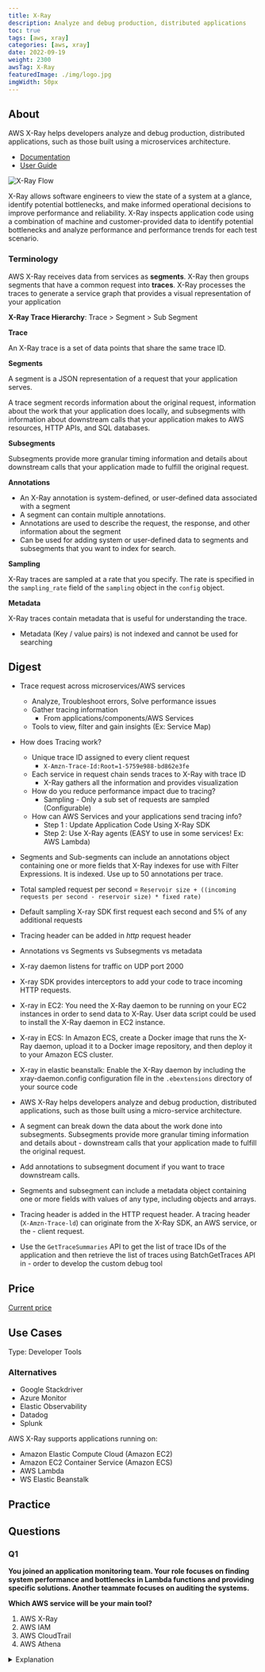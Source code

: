 ```yaml
---
title: X-Ray
description: Analyze and debug production, distributed applications
toc: true
tags: [aws, xray]
categories: [aws, xray]
date: 2022-09-19
weight: 2300
awsTag: X-Ray
featuredImage: ./img/logo.jpg
imgWidth: 50px
---
```


## About

AWS X-Ray helps developers analyze and debug production, distributed applications, such as those built using a microservices architecture.

- [Documentation](https://aws.amazon.com/xray/)
- [User Guide](https://docs.aws.amazon.com/xray/?id=docs_gateway)

![X-Ray Flow](https://d1.awsstatic.com/Products/product-name/Images/product-page-diagram_AWS-X-Ray_how-it-works%402x.0d5b08dc2f788d3003a05ddb11e383ba54f41fc4.png)

X-Ray allows software engineers to view the state of a system at a glance, identify potential bottlenecks, and make informed operational decisions to improve performance and reliability. X-Ray inspects application code using a combination of machine and customer-provided data to identify potential bottlenecks and analyze performance and performance trends for each test scenario. 

### Terminology

AWS X-Ray receives data from services as **segments**. X-Ray then groups segments that have a common request into **traces**. X-Ray processes the traces to generate a service graph that provides a visual representation of your application

**X-Ray Trace Hierarchy**: Trace > Segment > Sub Segment

**Trace**

An X-Ray trace is a set of data points that share the same trace ID.

**Segments**

A segment is a JSON representation of a request that your application serves. 

A trace segment records information about the original request, information about the work that your application does locally, and subsegments with information about downstream calls that your application makes to AWS resources, HTTP APIs, and SQL databases.

**Subsegments**

Subsegments provide more granular timing information and details about downstream calls that your application made to fulfill the original request.

**Annotations**

- An X-Ray annotation is system-defined, or user-defined data associated with a segment
- A segment can contain multiple annotations. 
- Annotations are used to describe the request, the response, and other information about the segment
- Can be used for adding system or user-defined data to segments and subsegments that you want to index for search.

**Sampling**

X-Ray traces are sampled at a rate that you specify. The rate is specified in the `sampling_rate` field of the `sampling` object in the `config` object.

**Metadata**

X-Ray traces contain metadata that is useful for understanding the trace.
- Metadata (Key / value pairs) is not indexed and cannot be used for searching

## Digest

- Trace request across microservices/AWS services
  - Analyze, Troubleshoot errors, Solve performance issues
  - Gather tracing information
    - From applications/components/AWS Services
  - Tools to view, filter and gain insights (Ex: Service Map)
- How does Tracing work?
  - Unique trace ID assigned to every client request
    - `X-Amzn-Trace-Id:Root=1-5759e988-bd862e3fe`
  - Each service in request chain sends traces to X-Ray with trace ID 
    - X-Ray gathers all the information and provides visualization
  - How do you reduce performance impact due to tracing?
    - Sampling - Only a sub set of requests are sampled (Configurable)
  - How can AWS Services and your applications send tracing info?
    - Step 1 : Update Application Code Using X-Ray SDK
    - Step 2: Use X-Ray agents (EASY to use in some services! Ex: AWS Lambda)

- Segments and Sub-segments can include an annotations object containing one or more fields that X-Ray indexes for use with Filter Expressions. It is indexed. Use up to 50 annotations per trace.
- Total sampled request per second = `Reservoir size + ((incoming requests per second - reservoir size) * fixed rate)`
- Default sampling X-ray SDK first request each second and 5% of any additional requests
- Tracing header can be added in *http* request header
- Annotations vs Segments vs Subsegments vs metadata
- X-ray daemon listens for traffic on UDP port 2000
- X-ray SDK provides interceptors to add your code to trace incoming HTTP requests.
- X-ray in EC2: You need the X-Ray daemon to be running on your EC2 instances in order to send data to X-Ray. User data script could be used to install the X-Ray daemon in EC2 instance.
- X-ray in ECS: In Amazon ECS, create a Docker image that runs the X-Ray daemon, upload it to a Docker image repository, and then deploy it to your Amazon ECS cluster.
- X-ray in elastic beanstalk: Enable the X-Ray daemon by including the xray-daemon.config configuration file in the `.ebextensions` directory of your source code
- AWS X-Ray helps developers analyze and debug production, distributed applications, such as those built using a micro-service architecture.
- A segment can break down the data about the work done into subsegments. Subsegments provide more granular timing information and details about - downstream calls that your application made to fulfill the original request.
- Add annotations to subsegment document if you want to trace downstream calls.
- Segments and subsegment can include a metadata object containing one or more fields with values of any type, including objects and arrays.
- Tracing header is added in the HTTP request header. A tracing header (`X-Amzn-Trace-ld`) can originate from the X-Ray SDK, an AWS service, or the - client request.
- Use the `GetTraceSummaries` API to get the list of trace IDs of the application and then retrieve the list of traces using BatchGetTraces API in - order to develop the custom debug tool

## Price

[Current price](https://aws.amazon.com/xray/pricing/)

## Use Cases

Type: Developer Tools

### Alternatives

- Google Stackdriver
- Azure Monitor
- Elastic Observability
- Datadog
- Splunk

AWS X-Ray supports applications running on:

- Amazon Elastic Compute Cloud (Amazon EC2)
- Amazon EC2 Container Service (Amazon ECS)
- AWS Lambda
- WS Elastic Beanstalk

## Practice

<!-- [Tracing Java Applications with AWS X-Ray](tracing-java-apps-with-aws-x-ray) -->

## Questions

### Q1

**You joined an application monitoring team. Your role focuses on finding system performance and bottlenecks in Lambda functions and providing specific solutions. Another teammate focuses on auditing the systems.**

**Which AWS service will be your main tool?**

1. AWS X-Ray
2. AWS IAM
3. AWS CloudTrail
4. AWS Athena

<details>
<summary>Explanation</summary>
<div>

AWS X-Ray provides graphs of system performance and identifies bottlenecks

<mark style="color:white">1</mark> 
</div>
</details>
